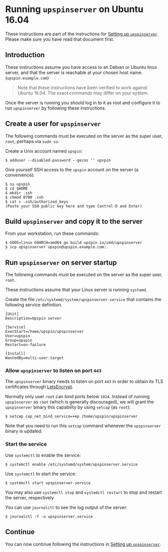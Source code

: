# Running `upspinserver` on Ubuntu 16.04

These instructions are part of the instructions for
[Setting up `upspinserver`](/doc/server_setup.md).
Please make sure you have read that document first.

## Introduction

These instructions assume you have access to an Debian or Ubuntu linux
server, and that the server is reachable at your chosen host name.
(`upspin.example.com`)

> Note that these instructions have been verified to work against Ubuntu 16.04.
> The exact commands may differ on your system.

Once the server is running you should log in to it as root and configure it to
run `upspinserver` by following these instructions.

## Create a user for `upspinserver`

The following commands must be executed on the server as the super user, `root`,
perhaps via `sudo su`.

Create a Unix account named `upspin`:

```
$ adduser --disabled-password --gecos '' upspin
```

Give yourself SSH access to the `upspin` account on the server (a convenience):

```
$ su upspin
$ cd $HOME
$ mkdir .ssh
$ chmod 0700 .ssh
$ cat > .ssh/authorized_keys
(Paste your SSH public key here and type Control-D and Enter)
```

## Build `upspinserver` and copy it to the server

From your workstation, run these commands:

```
$ GOOS=linux GOARCH=amd64 go build upspin.io/cmd/upspinserver
$ scp upspinserver upspin@upspin.example.com:.
```

## Run `upspinserver` on server startup

The following commands must be executed on the server as the super user, `root`.

These instructions assume that your Linux server is running `systemd`.

Create the file `/etc/systemd/system/upspinserver.service` that contains
the following service definition.

```
[Unit]
Description=Upspin server

[Service]
ExecStart=/home/upspin/upspinserver
User=upspin
Group=upspin
Restart=on-failure

[Install]
WantedBy=multi-user.target
```

### Allow `upspinserver` to listen on port `443`

The `upspinserver` binary needs to listen on port `443` in order to obtain
its TLS certificates through [LetsEncrypt](https://letsencrypt.org/).

Normally only user `root` can bind ports below `1024`.
Instead of running `upspinserver` as `root` (which is generally discouraged),
we will grant the `upspinserver` binary this capability by using `setcap` (as
`root`):

```
$ setcap cap_net_bind_service=+ep /home/upspin/upspinserver
```

Note that you need to run this `setcap` command whenever the `upspinserver`
binary is updated.

### Start the service

Use `systemctl` to enable the service:

```
$ systemctl enable /etc/systemd/system/upspinserver.service
```

Use `systemctl` to start the service:

```
$ systemctl start upspinserver.service
```

You may also use `systemctl stop` and `systemctl restart` to
stop and restart the server, respectively.

You can use `journalctl` to see the log output of the server:

```
$ journalctl -f -u upspinserver.service

```

## Continue

You can now continue following the instructions in
[Setting up `upspinserver`](/doc/server_setup.md).
